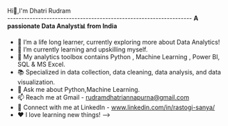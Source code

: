 Hi👋,I'm Dhatri Rudram  
------------------------------------------------------------------   **A passionate Data Analyst📊 from India**


- 🔭 I’m a life long learner, currently exploring more about Data Analytics!
- 🌱 I’m currently learning and upskilling myself.
- 🧰 My analytics toolbox contains Python , Machine Learning , Power BI, SQL & MS Excel.
- 📚 Specialized in data collection, data cleaning, data analysis, and data visualization.
- 💬 Ask me about Python,Machine Learning.
- 📫 Reach me at Gmail - rudramdhatriannapurna@gmail.com
- 🔗 Connect with me at LinkedIn - www.linkedin.com/in/rastogi-sanya/
- ❤️ I love learning new things!
-->
